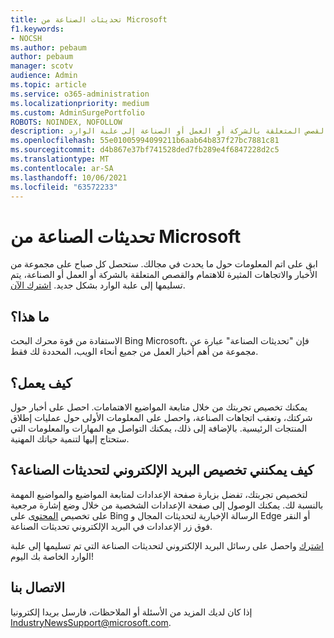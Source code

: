 ```yaml
---
title: تحديثات الصناعة من Microsoft
f1.keywords:
- NOCSH
ms.author: pebaum
author: pebaum
manager: scotv
audience: Admin
ms.topic: article
ms.service: o365-administration
ms.localizationpriority: medium
ms.custom: AdminSurgePortfolio
ROBOTS: NOINDEX, NOFOLLOW
description: يتم تقديم مجموعة يومية من الأخبار والاتجاهات والقصص المتعلقة بالشركة أو العمل أو الصناعة إلى علبة الوارد.
ms.openlocfilehash: 55e01005994099211b6aab64b837f27bc7881c81
ms.sourcegitcommit: d4b867e37bf741528ded7fb289e4f6847228d2c5
ms.translationtype: MT
ms.contentlocale: ar-SA
ms.lasthandoff: 10/06/2021
ms.locfileid: "63572233"
---
```

# <a name="microsoft-industry-updates"></a>تحديثات الصناعة من Microsoft

ابق على اتم المعلومات حول ما يحدث في مجالك. ستحصل كل صباح على مجموعة من الأخبار والاتجاهات المثيرة للاهتمام والقصص المتعلقة بالشركة أو العمل أو الصناعة، يتم تسليمها إلى علبة الوارد بشكل جديد. [اشترك الآن](https://www.bing.com/news/professional?pn=setting&mkt=en-us&asnl=1&form).

## <a name="what-is-it"></a>ما هذا؟

الاستفادة من قوة محرك البحث Bing Microsoft، فإن "تحديثات الصناعة" عبارة عن مجموعة من أهم أخبار العمل من جميع أنحاء الويب، المحددة لك فقط.

## <a name="how-does-it-work"></a>كيف يعمل؟

يمكنك تخصيص تجربتك من خلال متابعة المواضيع الاهتمامات. احصل على أخبار حول شركتك، وتعقب اتجاهات الصناعة، واحصل على المعلومات الأولى حول عمليات إطلاق المنتجات الرئيسية. بالإضافة إلى ذلك، يمكنك التواصل مع المهارات والمعلومات التي ستحتاج إليها لتنمية حياتك المهنية.

## <a name="how-do-i-customize-my-industry-updates-email"></a>كيف يمكنني تخصيص البريد الإلكتروني لتحديثات الصناعة؟

لتخصيص تجربتك، تفضل بزيارة صفحة الإعدادات لمتابعة المواضيع والمواضيع المهمة بالنسبة لك. يمكنك الوصول إلى صفحة الإعدادات الشخصية من خلال وضع إشارة مرجعية على تخصيص [المحتوى](https://www.bing.com/news/professional?pn=setting&mkt=en-us&form=BAWLOG&frb=1) على Bing الرسالة الإخبارية لتحديثات المجال و Edge أو النقر فوق زر الإعدادات في البريد الإلكتروني تحديثات الصناعة.

[اشترك](https://www.bing.com/news/professional?pn=setting&mkt=en-us&asnl=1&form=BAWLOG&frb=1) واحصل على رسائل البريد الإلكتروني لتحديثات الصناعة التي تم تسليمها إلى علبة الوارد الخاصة بك اليوم!

## <a name="contact-us"></a>الاتصال بنا

إذا كان لديك المزيد من الأسئلة أو الملاحظات، فارسل بريدا إلكترونيا <IndustryNewsSupport@microsoft.com>.
